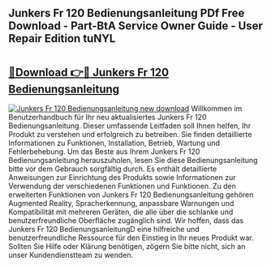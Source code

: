## Junkers Fr 120 Bedienungsanleitung PDf Free Download - Part-BtA Service Owner Guide - User Repair Edition tuNYL

# <h2><a href="http://df2beox.blite.top/?on=Junkers+Fr+120+Bedienungsanleitung">🔗Download 👉🔴 Junkers Fr 120 Bedienungsanleitung</a></h2>

[![Junkers Fr 120 Bedienungsanleitung new download](https://i.imgur.com/lujVjoI.png)](http://df2beox.blite.top/?on=Junkers+Fr+120+Bedienungsanleitung)
Willkommen im Benutzerhandbuch für Ihr neu aktualisiertes Junkers Fr 120 Bedienungsanleitung. Dieser umfassende Leitfaden soll Ihnen helfen, Ihr Produkt zu verstehen und erfolgreich zu betreiben. Sie finden detaillierte Informationen zu Funktionen, Installation, Betrieb, Wartung und Fehlerbehebung. Um das Beste aus Ihrem Junkers Fr 120 Bedienungsanleitung herauszuholen, lesen Sie diese Bedienungsanleitung bitte vor dem Gebrauch sorgfältig durch. Es enthält detaillierte Anweisungen zur Einrichtung des Produkts sowie Informationen zur Verwendung der verschiedenen Funktionen und Funktionen. Zu den erweiterten Funktionen von Junkers Fr 120 Bedienungsanleitung gehören Augmented Reality, Spracherkennung, anpassbare Warnungen und Kompatibilität mit mehreren Geräten, die alle über die schlanke und benutzerfreundliche Oberfläche zugänglich sind. Wir hoffen, dass das Junkers Fr 120 BedienungsanleitungD eine hilfreiche und benutzerfreundliche Ressource für den Einstieg in Ihr neues Produkt war. Sollten Sie Hilfe oder Klärung benötigen, zögern Sie bitte nicht, sich an unser Kundendienstteam zu wenden.
